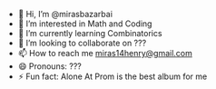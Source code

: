 - 👋 Hi, I’m @mirasbazarbai
- 👀 I’m interested in Math and Coding
- 🌱 I’m currently learning Combinatorics
- 💞️ I’m looking to collaborate on ???
- 📫 How to reach me miras14henry@gmail.com
- 😄 Pronouns: ???
- ⚡ Fun fact: Alone At Prom is the best album for me

<!---
mirasbazarbai/mirasbazarbai is a ✨ special ✨ repository because its `README.md` (this file) appears on your GitHub profile.
You can click the Preview link to take a look at your changes.
--->
